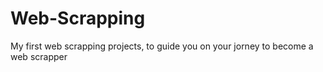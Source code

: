 # Web-Scrapping
My first web scrapping projects, to guide you on your jorney to become a web scrapper

